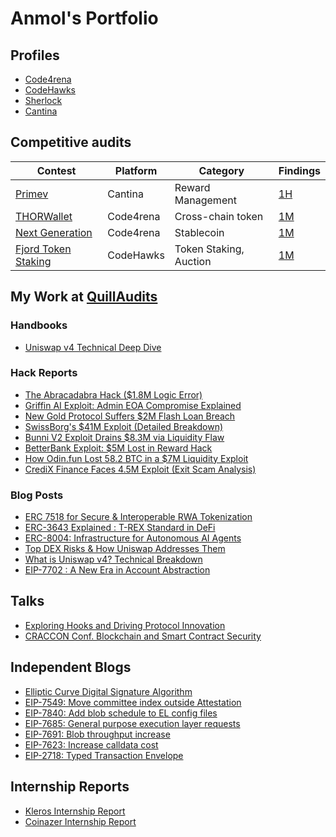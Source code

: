 # Anmol's Portfolio

## Profiles

- [Code4rena](https://code4rena.com/@Sherlock__VARM)
- [CodeHawks](https://profiles.cyfrin.io/u/sherlockvarm)
- [Sherlock](https://audits.sherlock.xyz/watson/Sherlock_VARM)
- [Cantina](https://cantina.xyz/u/sherlockVARM)

## Competitive audits

| Contest                                                                         | Platform  | Category               | Findings                             |
| ------------------------------------------------------------------------------- | --------- | ---------------------- | ------------------------------------ |
| [Primev](https://cantina.xyz/competitions/e92be0b9-b4f2-4bf2-9544-ae285fcfc02d) | Cantina   | Reward Management      | [1H](contests/2025-05-primev.md)     |
| [THORWallet](https://code4rena.com/audits/2025-02-thorwallet)                   | Code4rena | Cross-chain token      | [1M](contests/2025-02-thorwallet.md) |
| [Next Generation](https://code4rena.com/audits/2025-01-next-generation)         | Code4rena | Stablecoin             | [1M](contests/2025-02-next-gen.md)   |
| [Fjord Token Staking](https://codehawks.cyfrin.io/c/2024-08-fjord)              | CodeHawks | Token Staking, Auction | [1M](contests/2024-08-fjord.md)      |

## My Work at [QuillAudits](https://quillaudits.com/)

### Handbooks

- [Uniswap v4 Technical Deep Dive](https://www.quillaudits.com/research/uniswap-development)

### Hack Reports

- [The Abracadabra Hack ($1.8M Logic Error)](https://www.quillaudits.com/blog/hack-analysis/abracadabra-hack-explained)
- [Griffin AI Exploit: Admin EOA Compromise Explained](https://www.quillaudits.com/blog/hack-analysis/griffin-ai-exploit)
- [New Gold Protocol Suffers $2M Flash Loan Breach](https://www.quillaudits.com/blog/hack-analysis/flash-loan-attack-on-gold-protocol)
- [SwissBorg's $41M Exploit (Detailed Breakdown)](https://www.quillaudits.com/blog/hack-analysis/swissborg-exploit)
- [Bunni V2 Exploit Drains $8.3M via Liquidity Flaw](https://www.quillaudits.com/blog/hack-analysis/bunni-v2-exploit)
- [BetterBank Exploit: $5M Lost in Reward Hack](https://www.quillaudits.com/blog/hack-analysis/betterbank-exploit)
- [How Odin.fun Lost 58.2 BTC in a $7M Liquidity Exploit](https://www.quillaudits.com/blog/hack-analysis/how-odinfun-lost-58-3BTC-to-worthless-liquidity)
- [CrediX Finance Faces 4.5M Exploit (Exit Scam Analysis)](https://www.quillaudits.com/blog/hack-analysis/credix-finance-4.5m-exploit)

### Blog Posts
- [ERC 7518 for Secure & Interoperable RWA Tokenization](https://www.quillaudits.com/blog/rwa/understanding-erc-7518)
- [ERC-3643 Explained : T-REX Standard in DeFi](https://www.quillaudits.com/blog/smart-contract/erc-3643-explained)
- [ERC-8004: Infrastructure for Autonomous AI Agents](https://www.quillaudits.com/blog/smart-contract/erc-8004)
- [Top DEX Risks & How Uniswap Addresses Them](https://www.quillaudits.com/blog/smart-contract/how-uniswap-tackles-dex-risks)
- [What is Uniswap v4? Technical Breakdown](https://www.quillaudits.com/blog/smart-contract/what-is-uniswap-v4)
- [EIP-7702 : A New Era in Account Abstraction](https://www.quillaudits.com/blog/smart-contract/eip7702-new-era-in-account-abstraction)

## Talks
- [Exploring Hooks and Driving Protocol Innovation](https://x.com/QuillAudits_AI/status/1966101920709235105)
- [CRACCON Conf. Blockchain and Smart Contract Security](https://www.linkedin.com/posts/craccon_cybersecurity-infosec-web3-activity-7378715258124734464-OxdM)

## Independent Blogs

- [Elliptic Curve Digital Signature Algorithm](https://sherlockvarm.hashnode.dev/elliptic-curve-digital-signature-algorithm)
- [EIP-7549: Move committee index outside Attestation](https://sherlockvarm.hashnode.dev/eip-7549-move-committee-index-outside-attestation)
- [EIP-7840: Add blob schedule to EL config files](https://sherlockvarm.hashnode.dev/eip-7840-add-blob-schedule-to-el-config-files)
- [EIP-7685: General purpose execution layer requests](https://sherlockvarm.hashnode.dev/eip-7685-general-purpose-execution-layer-requests)
- [EIP-7691: Blob throughput increase](https://sherlockvarm.hashnode.dev/eip-7691-blob-throughput-increase)
- [EIP-7623: Increase calldata cost](https://sherlockvarm.hashnode.dev/eip-7623-increase-calldata-cost)
- [EIP-2718: Typed Transaction Envelope](https://sherlockvarm.hashnode.dev/eip-2718-typed-transaction-envelope)

## Internship Reports

- [Kleros Internship Report](https://docs.google.com/document/d/11vcl93crAtfYFAhUTof30IgfIsZgPyiCvB5oRROBqeM/edit?usp=sharing)
- [Coinazer Internship Report](https://drive.google.com/file/d/12q8uG2PjxJTQT-GfEVPWSpk9MWxkk5hQ/view?usp=sharing)
